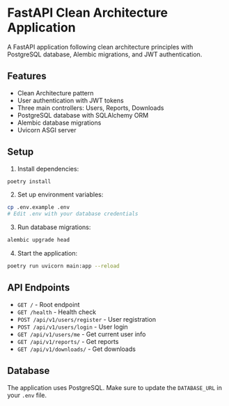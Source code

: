 # FastAPI Clean Architecture Application

A FastAPI application following clean architecture principles with PostgreSQL database, Alembic migrations, and JWT authentication.

## Features

- Clean Architecture pattern
- User authentication with JWT tokens
- Three main controllers: Users, Reports, Downloads
- PostgreSQL database with SQLAlchemy ORM
- Alembic database migrations
- Uvicorn ASGI server

## Setup

1. Install dependencies:
```bash
poetry install
```

2. Set up environment variables:
```bash
cp .env.example .env
# Edit .env with your database credentials
```

3. Run database migrations:
```bash
alembic upgrade head
```

4. Start the application:
```bash
poetry run uvicorn main:app --reload
```

## API Endpoints

- `GET /` - Root endpoint
- `GET /health` - Health check
- `POST /api/v1/users/register` - User registration
- `POST /api/v1/users/login` - User login
- `GET /api/v1/users/me` - Get current user info
- `GET /api/v1/reports/` - Get reports
- `GET /api/v1/downloads/` - Get downloads

## Database

The application uses PostgreSQL. Make sure to update the `DATABASE_URL` in your `.env` file.
